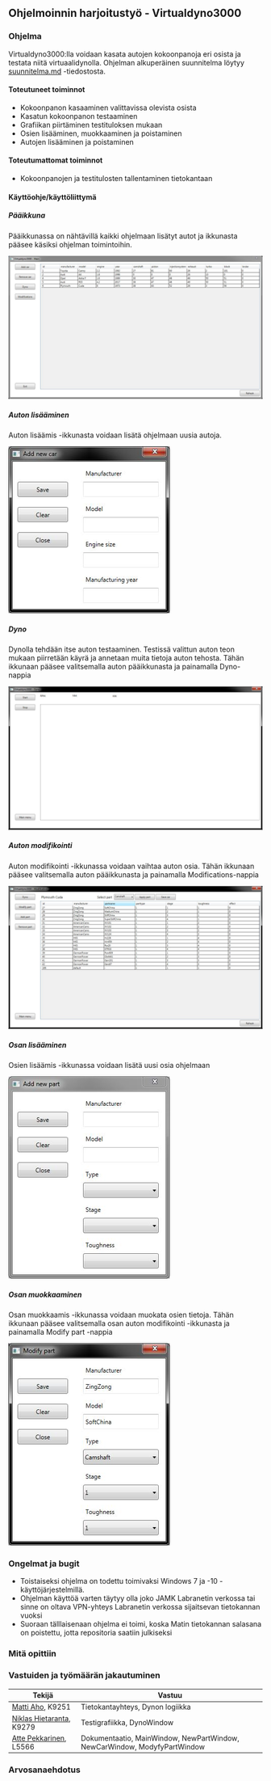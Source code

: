 ## Ohjelmoinnin harjoitustyö - Virtualdyno3000

### Ohjelma

Virtualdyno3000:lla voidaan kasata autojen kokoonpanoja eri osista ja testata niitä virtuaalidynolla. Ohjelman alkuperäinen suunnitelma löytyy [suunnitelma.md](suunnitelma.md) -tiedostosta.

#### Toteutuneet toiminnot

* Kokoonpanon kasaaminen valittavissa olevista osista
* Kasatun kokoonpanon testaaminen
* Grafiikan piirtäminen testituloksen mukaan
* Osien lisääminen, muokkaaminen ja poistaminen
* Autojen lisääminen ja poistaminen

#### Toteutumattomat toiminnot

* Kokoonpanojen ja testitulosten tallentaminen tietokantaan

#### Käyttöohje/käyttöliittymä

#####  Pääikkuna

Pääikkunassa on nähtävillä kaikki ohjelmaan lisätyt autot ja ikkunasta pääsee käsiksi ohjelman toimintoihin.

![](Images/main.JPG)

#####  Auton lisääminen

Auton lisäämis -ikkunasta voidaan lisätä ohjelmaan uusia autoja. 

![](Images/newcar.JPG)

#####  Dyno

Dynolla tehdään itse auton testaaminen. Testissä valittun auton teon mukaan piirretään käyrä ja annetaan muita tietoja auton tehosta. Tähän ikkunaan pääsee valitsemalla auton pääikkunasta ja painamalla Dyno-nappia

![](Images/dyno.JPG)

#####  Auton modifikointi

Auton modifikointi -ikkunassa voidaan vaihtaa auton osia. Tähän ikkunaan pääsee valitsemalla auton pääikkunasta ja painamalla Modifications-nappia

![](Images/mod.JPG)

#####  Osan lisääminen

Osien lisäämis -ikkunassa voidaan lisätä uusi osia ohjelmaan

![](Images/newpart.JPG)

#####  Osan muokkaaminen

Osan muokkaamis -ikkunassa voidaan muokata osien tietoja. Tähän ikkunaan pääsee valitsemalla osan auton modifikointi -ikkunasta ja painamalla Modify part -nappia

![](Images/modpart.JPG)

### Ongelmat ja bugit

* Toistaiseksi ohjelma on todettu toimivaksi Windows 7 ja -10 -käyttöjärjestelmillä.
* Ohjelman käyttöä varten täytyy olla joko JAMK Labranetin verkossa tai sinne on oltava VPN-yhteys Labranetin verkossa sijaitsevan tietokannan vuoksi
* Suoraan tälllaisenaan ohjelma ei toimi, koska Matin tietokannan salasana on poistettu, jotta repositoria saatiin julkiseksi

### Mitä opittiin



### Vastuiden ja työmäärän jakautuminen

| Tekijä                                                     | Vastuu                                                                   |
| ---------------------------------------------------------- | ------------------------------------------------------------------------ |
| [Matti Aho](https://github.com/matti644), K9251            | Tietokantayhteys, Dynon logiikka                                         |
| [Niklas Hietaranta](https://github.com/niklashieta), K9279 | Testigrafiikka, DynoWindow                                               |
| [Atte Pekkarinen](https://github.com/attepee), L5566       | Dokumentaatio, MainWindow, NewPartWindow, NewCarWindow, ModyfyPartWindow |

### Arvosanaehdotus

